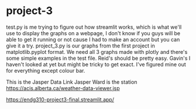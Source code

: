 # project-3
test.py is me trying to figure out how streamlit works, which is what we'll use to display the graphs on a webpage,
I don't know if you guys will be able to get it running or not cause I had to make an account but you can give it a try.
project_3.py is our graphs from the first project in matplotlib.pyplot format.
We need all 3 graphs made with plotly and there's some simple examples in the test file.
Reid's should be pretty easy.
Gavin's I haven't looked at yet but might be tricky to get exact.
I've figured mine out for everything except colour bar.


This is the Jasper Data Link Jasper Ward is the station
https://acis.alberta.ca/weather-data-viewer.jsp

https://endg310-project3-final.streamlit.app/